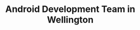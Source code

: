 ---
title: Android Development Team in Wellington
permalink: /landings/locations/wellington/developer/android
technology: Android
location: Wellington
---